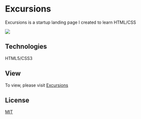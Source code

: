 # Excursions

Excursions is a startup landing page I created to learn HTML/CSS

![](https://content.codecademy.com/programs/freelance-one/excursion/mocks/excursion.png)

## Technologies

HTML5/CSS3

## View
To view, please visit [Excursions](https://lkhfly.github.io/Excursion_Project/)

## License
[MIT](https://choosealicense.com/licenses/mit/)
